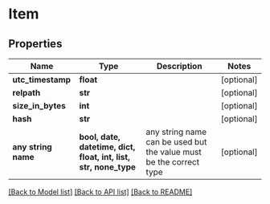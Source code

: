 # Item


## Properties
Name | Type | Description | Notes
------------ | ------------- | ------------- | -------------
**utc_timestamp** | **float** |  | [optional] 
**relpath** | **str** |  | [optional] 
**size_in_bytes** | **int** |  | [optional] 
**hash** | **str** |  | [optional] 
**any string name** | **bool, date, datetime, dict, float, int, list, str, none_type** | any string name can be used but the value must be the correct type | [optional]

[[Back to Model list]](../README.md#documentation-for-models) [[Back to API list]](../README.md#documentation-for-api-endpoints) [[Back to README]](../README.md)


